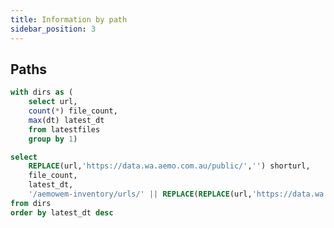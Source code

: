 ```yaml
---
title: Information by path
sidebar_position: 3
---
```


## Paths

```sql livedirs
with dirs as (
    select url,
    count(*) file_count,
    max(dt) latest_dt
    from latestfiles
    group by 1)

select
    REPLACE(url,'https://data.wa.aemo.com.au/public/','') shorturl,
    file_count,
    latest_dt,
    '/aemowem-inventory/urls/' || REPLACE(REPLACE(url,'https://data.wa.aemo.com.au/public/',''),'/','|') template_url
from dirs
order by latest_dt desc
```

<DataTable  search=true  rows=20 data={livedirs} sort="url" link=template_url>
<Column id="shorturl" />
<Column id=file_count/>
<Column id=latest_dt/>
</DataTable>
